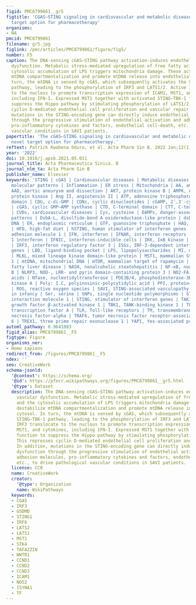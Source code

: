 ```yaml
---
figid: PMC8799861__gr5
figtitle: 'CGAS–STING signaling in cardiovascular and metabolic diseases: Future novel
  target option for pharmacotherapy'
organisms:
- NA
pmcid: PMC8799861
filename: gr5.jpg
figlink: /pmc/articles/PMC8799861/figure/fig5/
number: F5
caption: The DNA-sensing cGAS–STING pathway activation-induces endothelial and vascular
  dysfunction. Metabolic stress-mediated upregulation of free fatty acids and the
  cytosolic accumulation of LPS triggers mitochondria damage. These actions destabilize
  mtDNA compartmentalization and promote mtDNA release into endothelial cytosol. In
  turn, the mtDNA is sensed by cGAS, which subsequently activates the STING–TBK-1
  pathway, leading to the phosphorylation of IRF3 and LATS1/2. Active IRF3 translocate
  to the nucleus to promote transcription expression of ICAM1, MST1, and cytokines,
  including IFN-I. Expressed MST1 together with activated STING–TBK-1 function to
  suppress the Hippo pathway by stimulating phosphorylation of LATS1/2. This represses
  cyclin D-mediated endothelial cell proliferation and vascular repair. In addition,
  mutations in the STING-encoding gene can directly induce endothelial dysfunction
  through the progressive stimulation of endothelial activation and adhesion molecules,
  pro-inflammatory cytokines and factors, endothelial cell-death, etc., to drive pathological
  vascular conditions in SAVI patients.
papertitle: 'The cGAS–STING signaling in cardiovascular and metabolic diseases: Future
  novel target option for pharmacotherapy.'
reftext: Patrick Kwabena Oduro, et al. Acta Pharm Sin B. 2022 Jan;12(1):50-75.
year: '2022'
doi: 10.1016/j.apsb.2021.05.011
journal_title: Acta Pharmaceutica Sinica. B
journal_nlm_ta: Acta Pharm Sin B
publisher_name: Elsevier
keywords: 'STING | cGAS | Cardiovascular diseases | Metabolic diseases | Damage-associated
  molecular patterns | Inflammation | ER stress | Mitochondria | AA, amino acids |
  AAD, aortic aneurysm and dissection | AKT, protein kinase B | AMPK, AMP-activated
  protein kinase | Ang II, angiotensin II | ATP, adenosine triphosphate | CBD, C-binding
  domain | CDG, c-di-GMP | CDNs, cyclic dinucleotides | cGAMP, 2′,3′-cyclic GMP–AMP
  | cGAS, cyclic GMP–AMP synthase | CTD, C-terminal domain | CTT, C-terminal tail
  | CVDs, cardiovascular diseases | Cys, cysteine | DAMPs, danger-associated molecular
  patterns | DsbA-L, disulfide-bond A oxidoreductase-like protein | dsDNA, double-stranded
  DNA | ER, endoplasmic reticulum | GTP, guanosine triphosphate | HAQ, R71H-G230A-R293Q
  | HFD, high-fat diet | hSTING, human stimulator of interferon genes | ICAM-1, intracellular
  adhesion molecule 1 | IFN, interferon | IFNAR, interferon receptors | IFN-I, type
  1 interferon | IFNIC, interferon-inducible cells | IKK, IκB kinase | IL, interleukin
  | IRF3, interferon regulatory factor 3 | ISGs, IRF-3-dependent interferon-stimulated
  genes | LBD, ligand-binding pocket | LPS, lipopolysaccharides | MI, myocardial infarction
  | MLKL, mixed lineage kinase domain-like protein | MST1, mammalian Ste20-like kinases
  1 | mtDNA, mitochondrial DNA | mTOR, mammalian target of rapamycin | NAFLD, nonalcoholic
  fatty liver disease | NASH, nonalcoholic steatohepatitis | NF-κB, nuclear factor-kappa
  B | NLRP3, NOD-, LRR- and pyrin domain-containing protein 3 | NO2-FA, nitro-fatty
  acids | NTase, nucleotidyltransferase | PDE3B/4, phosphodiesterase-3B/4 | PKA, protein
  kinase A | Poly: I.C, polyinosinic-polycytidylic acid | PPI, protein–protein interface
  | ROS, reactive oxygen species | SAVI, STING-associated vasculopathy with onset
  in infancy | Ser, serine | SNPs, single nucleotide polymorphisms | STIM1, stromal
  interaction molecule 1 | STING, stimulator of interferon genes | TAK1, transforming
  growth factor β-activated kinase 1 | TBK1, TANK-binding kinase 1 | TFAM, mitochondrial
  transcription factor A | TLR, Toll-like receptors | TM, transmembrane | TNFα, tumor
  necrosis factor-alpha | TRAF6, tumor necrosis factor receptor-associated factor
  6 | TREX1, three prime repair exonuclease 1 | YAP1, Yes-associated protein 1'
automl_pathway: 0.9641083
figid_alias: PMC8799861__F5
figtype: Figure
organisms_ner:
- Homo sapiens
redirect_from: /figures/PMC8799861__F5
ndex: ''
seo: CreativeWork
schema-jsonld:
  '@context': https://schema.org/
  '@id': https://pfocr.wikipathways.org/figures/PMC8799861__gr5.html
  '@type': Dataset
  description: The DNA-sensing cGAS–STING pathway activation-induces endothelial and
    vascular dysfunction. Metabolic stress-mediated upregulation of free fatty acids
    and the cytosolic accumulation of LPS triggers mitochondria damage. These actions
    destabilize mtDNA compartmentalization and promote mtDNA release into endothelial
    cytosol. In turn, the mtDNA is sensed by cGAS, which subsequently activates the
    STING–TBK-1 pathway, leading to the phosphorylation of IRF3 and LATS1/2. Active
    IRF3 translocate to the nucleus to promote transcription expression of ICAM1,
    MST1, and cytokines, including IFN-I. Expressed MST1 together with activated STING–TBK-1
    function to suppress the Hippo pathway by stimulating phosphorylation of LATS1/2.
    This represses cyclin D-mediated endothelial cell proliferation and vascular repair.
    In addition, mutations in the STING-encoding gene can directly induce endothelial
    dysfunction through the progressive stimulation of endothelial activation and
    adhesion molecules, pro-inflammatory cytokines and factors, endothelial cell-death,
    etc., to drive pathological vascular conditions in SAVI patients.
  license: CC0
  name: CreativeWork
  creator:
    '@type': Organization
    name: WikiPathways
  keywords:
  - CGAS
  - IRF3
  - GSDMD
  - STING1
  - IRF6
  - LATS2
  - LATS1
  - MST1
  - STK4
  - TAFAZZIN
  - WWTR1
  - CCND1
  - CCND2
  - CCND3
  - ICAM1
  - NOS2
  - ISYNA1
  - TF
---
```

